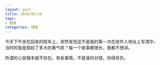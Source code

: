 ```yaml
---
layout: post
title: 2016/05/18
tags:
- 随笔
categories: 随笔
---
```

今天下午坐在回来的校车上，突然发现这不是我的第一次在收件人地址上写清华，当时的我是鼓起了多大的勇气呢？每一个故事都很长，我都不想讲。

所谓的心安根本就不存在。有些事情，不是谁的对错，你得背负。
